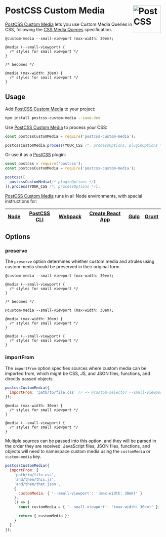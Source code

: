 # PostCSS Custom Media [<img src="https://postcss.github.io/postcss/logo.svg" alt="PostCSS" width="90" height="90" align="right">][postcss]

[PostCSS Custom Media] lets you use Custom Media Queries in CSS, following the
[CSS Media Queries] specification.

```pcss
@custom-media --small-viewport (max-width: 30em);

@media (--small-viewport) {
  /* styles for small viewport */
}

/* becomes */

@media (max-width: 30em) {
  /* styles for small viewport */
}
```

## Usage

Add [PostCSS Custom Media] to your project:

```bash
npm install postcss-custom-media --save-dev
```

Use [PostCSS Custom Media] to process your CSS:

```js
const postcssCustomMedia = require('postcss-custom-media');

postcssCustomMedia.process(YOUR_CSS /*, processOptions, pluginOptions */);
```

Or use it as a [PostCSS] plugin:

```js
const postcss = require('postcss');
const postcssCustomMedia = require('postcss-custom-media');

postcss([
  postcssCustomMedia(/* pluginOptions */)
]).process(YOUR_CSS /*, processOptions */);
```

[PostCSS Custom Media] runs in all Node environments, with special instructions for:

| [Node](INSTALL.md#node) | [PostCSS CLI](INSTALL.md#postcss-cli) | [Webpack](INSTALL.md#webpack) | [Create React App](INSTALL.md#create-react-app) | [Gulp](INSTALL.md#gulp) | [Grunt](INSTALL.md#grunt) |
| --- | --- | --- | --- | --- | --- |

## Options

### preserve

The `preserve` option determines whether custom media and atrules using custom
media should be preserved in their original form.

```pcss
@custom-media --small-viewport (max-width: 30em);

@media (--small-viewport) {
  /* styles for small viewport */
}

/* becomes */

@custom-media --small-viewport (max-width: 30em);

@media (max-width: 30em) {
  /* styles for small viewport */
}

@media (--small-viewport) {
  /* styles for small viewport */
}
```

### importFrom

The `importFrom` option specifies sources where custom media can be imported
from, which might be CSS, JS, and JSON files, functions, and directly passed
objects.

```js
postcssCustomMedia({
  importFrom: 'path/to/file.css' // => @custom-selector --small-viewport (max-width: 30em);
});
```

```pcss
@media (max-width: 30em) {
  /* styles for small viewport */
}

@media (--small-viewport) {
  /* styles for small viewport */
}
```

Multiple sources can be passed into this option, and they will be parsed in the
order they are received. JavaScript files, JSON files, functions, and objects
will need to namespace custom media using the `customMedia` or
`custom-media` key.

```js
postcssCustomMedia({
  importFrom: [
    'path/to/file.css',
    'and/then/this.js',
    'and/then/that.json',
    {
      customMedia: { '--small-viewport': '(max-width: 30em)' }
    },
    () => {
      const customMedia = { '--small-viewport': '(max-width: 30em)' };

      return { customMedia };
    }
  ]
});
```

[CSS Media Queries]: https://drafts.csswg.org/mediaqueries-5/#custom-mq
[PostCSS]: https://github.com/postcss/postcss
[PostCSS Custom Media]: https://github.com/postcss/postcss-custom-media
